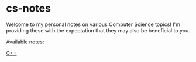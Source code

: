 # cs-notes

Welcome to my personal notes on various Computer Science topics!
I'm providing these with the expectation that they may also be beneficial to you.

Available notes:

[C++](https://github.com/makszeus/cs-notes/tree/main/src/cpp.org)
